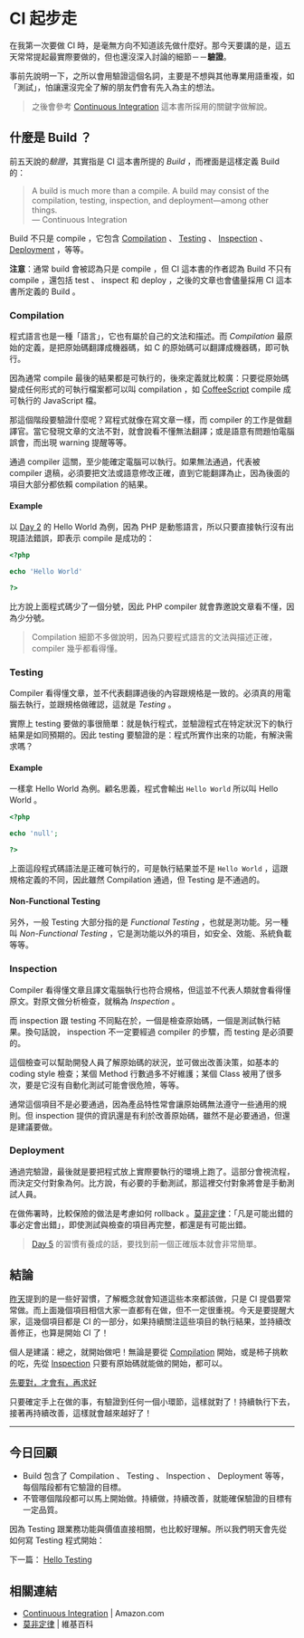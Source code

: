# CI 起步走

在我第一次要做 CI 時，是毫無方向不知道該先做什麼好。那今天要講的是，這五天常常提起最實際要做的，但也還沒深入討論的細節－－**驗證**。

事前先說明一下，之所以會用驗證這個名詞，主要是不想與其他專業用語重複，如「測試」，怕讓還沒完全了解的朋友們會有先入為主的想法。

> 之後會參考 [Continuous Integration][] 這本書所採用的關鍵字做解說。

## 什麼是 Build ？

前五天說的*驗證*，其實指是 CI 這本書所提的 *Build* ，而裡面是這樣定義 Build 的：

> A build is much more than a compile. A build may consist of the compilation, testing, inspection, and deployment—among other things.  
> — Continuous Integration

Build 不只是 compile ，它包含 [Compilation](#compilation) 、 [Testing](#testing) 、 [Inspection](#inspection) 、 [Deployment](#deployment) ，等等。

**注意**：通常 build 會被認為只是 compile ，但 CI 這本書的作者認為 Build 不只有 compile ，還包括 test 、 inspect 和 deploy ，之後的文章也會儘量採用 CI 這本書所定義的 Build 。

### Compilation

程式語言也是一種「語言」，它也有屬於自己的文法和描述。而 *Compilation* 最原始的定義，是把原始碼翻譯成機器碼，如 C 的原始碼可以翻譯成機器碼，即可執行。 

因為通常 compile 最後的結果都是可執行的，後來定義就比較廣：只要從原始碼變成任何形式的可執行檔案都可以叫 compilation ，如 [CoffeeScript][] compile 成可執行的 JavaScript 檔。

那這個階段要驗證什麼呢？寫程式就像在寫文章一樣，而 compiler 的工作是做翻譯官。當它發現文章的文法不對，就會說看不懂無法翻譯；或是語意有問題怕電腦誤會，而出現 warning 提醒等等。

通過 compiler 這關，至少能確定電腦可以執行。如果無法通過，代表被 compiler 退稿，必須要把文法或語意修改正確，直到它能翻譯為止，因為後面的項目大部分都依賴 compilation 的結果。

#### Example

以 [Day 2][] 的 Hello World 為例，因為 PHP 是動態語言，所以只要直接執行沒有出現語法錯誤，即表示 compile 是成功的：

```php
<?php

echo 'Hello World'

?>
```

比方說上面程式碼少了一個分號，因此 PHP compiler 就會靠邀說文章看不懂，因為少分號。

> Compilation 細節不多做說明，因為只要程式語言的文法與描述正確， compiler 幾乎都看得懂。

### Testing

Compiler 看得懂文章，並不代表翻譯過後的內容跟規格是一致的。必須真的用電腦去執行，並跟規格做確認，這就是 *Testing* 。

實際上 testing 要做的事很簡單：就是執行程式，並驗證程式在特定狀況下的執行結果是如同預期的。因此 testing 要驗證的是：程式所實作出來的功能，有解決需求嗎？

#### Example 

一樣拿 Hello World 為例。顧名思義，程式會輸出 `Hello World` 所以叫 Hello World 。

```php
<?php

echo 'null';

?>
```

上面這段程式碼語法是正確可執行的，可是執行結果並不是 `Hello World` ，這跟規格定義的不同，因此雖然 Compilation 通過，但 Testing 是不通過的。

#### Non-Functional Testing

另外，一般 Testing 大部分指的是 *Functional Testing* ，也就是測功能。另一種叫 *Non-Functional Testing* ，它是測功能以外的項目，如安全、效能、系統負載等等。

### Inspection

Compiler 看得懂文章且譯文電腦執行也符合規格，但這並不代表人類就會看得懂原文。對原文做分析檢查，就稱為 *Inspection* 。

而 inspection 跟 testing 不同點在於，一個是檢查原始碼，一個是測試執行結果。換句話說， inspection 不一定要經過 compiler 的步驟，而 testing 是必須要的。

這個檢查可以幫助開發人員了解原始碼的狀況，並可做出改善決策，如基本的 coding style 檢查；某個 Method 行數過多不好維護；某個 Class 被用了很多次，要是它沒有自動化測試可能會很危險，等等。 

通常這個項目不是必要通過，因為產品特性常會讓原始碼無法遵守一些通用的規則。但 inspection 提供的資訊還是有利於改善原始碼，雖然不是必要通過，但還是建議要做。

### Deployment

通過完驗證，最後就是要把程式放上實際要執行的環境上跑了。這部分會視流程，而決定交付對象為何。比方說，有必要的手動測試，那這裡交付對象將會是手動測試人員。

在做佈署時，比較保險的做法是考慮如何 rollback 。[莫非定律][]：「凡是可能出錯的事必定會出錯」，即使測試與檢查的項目再完整，都還是有可能出錯。

> [Day 5][] 的習慣有養成的話，要找到前一個正確版本就會非常簡單。

## 結論

[昨天][Day 5]提到的是一些好習慣，了解概念就會知道這些本來都該做，只是 CI 提倡要常常做。而上面幾個項目相信大家一直都有在做，但不一定很重視。今天是要提醒大家，這幾個項目都是 CI 的一部分，如果持續關注這些項目的執行結果，並持續改善修正，也算是開始 CI 了！

個人是建議：總之，就開始做吧！無論是要從 [Compilation](#compilation) 開始，或是柿子挑軟的吃，先從 [Inspection](#inspection) 只要有原始碼就能做的開始，都可以。

[先要對，才會有，再求好][Day 4]

只要確定手上在做的事，有驗證到任何一個小環節，這樣就對了！持續執行下去，接著再持續改善，這樣就會越來越好了！

---

## 今日回顧

* Build 包含了 Compilation 、 Testing 、 Inspection 、 Deployment 等等，每個階段都有它驗證的目標。
* 不管哪個階段都可以馬上開始做。持續做，持續改善，就能確保驗證的目標有一定品質。

因為 Testing 跟業務功能與價值直接相關，也比較好理解。所以我們明天會先從如何寫 Testing 程式開始：

下一篇： [Hello Testing][Day 7]

## 相關連結

* [Continuous Integration][] | Amazon.com
* [莫非定律][] | 維基百科

[CoffeeScript]: http://coffeescript.org/
[Continuous Integration]: https://www.amazon.com/Continuous-Integration-Improving-Software-Reducing/dp/0321336380
[莫非定律]: https://zh.wikipedia.org/wiki/%E6%91%A9%E8%8F%B2%E5%AE%9A%E7%90%86

[Day 2]: day02.md
[Day 4]: day04.md
[Day 5]: day05.md
[Day 7]: day07.md
